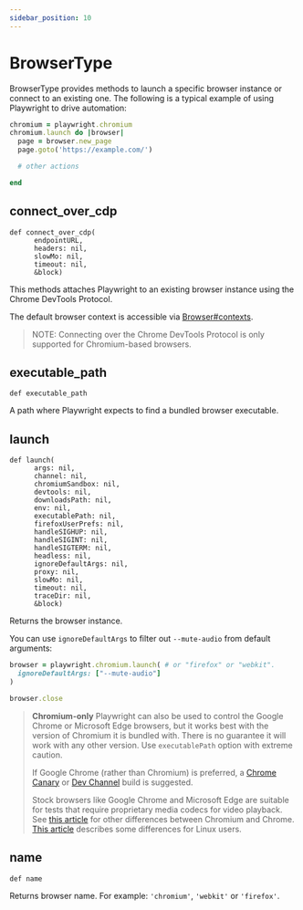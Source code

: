 ```yaml
---
sidebar_position: 10
---
```


# BrowserType

BrowserType provides methods to launch a specific browser instance or connect to an existing one. The following is a
typical example of using Playwright to drive automation:

```ruby
chromium = playwright.chromium
chromium.launch do |browser|
  page = browser.new_page
  page.goto('https://example.com/')

  # other actions

end
```



## connect_over_cdp

```
def connect_over_cdp(
      endpointURL,
      headers: nil,
      slowMo: nil,
      timeout: nil,
      &block)
```

This methods attaches Playwright to an existing browser instance using the Chrome DevTools Protocol.

The default browser context is accessible via [Browser#contexts](./browser#contexts).

> NOTE: Connecting over the Chrome DevTools Protocol is only supported for Chromium-based browsers.

## executable_path

```
def executable_path
```

A path where Playwright expects to find a bundled browser executable.

## launch

```
def launch(
      args: nil,
      channel: nil,
      chromiumSandbox: nil,
      devtools: nil,
      downloadsPath: nil,
      env: nil,
      executablePath: nil,
      firefoxUserPrefs: nil,
      handleSIGHUP: nil,
      handleSIGINT: nil,
      handleSIGTERM: nil,
      headless: nil,
      ignoreDefaultArgs: nil,
      proxy: nil,
      slowMo: nil,
      timeout: nil,
      traceDir: nil,
      &block)
```

Returns the browser instance.

You can use `ignoreDefaultArgs` to filter out `--mute-audio` from default arguments:

```ruby
browser = playwright.chromium.launch( # or "firefox" or "webkit".
  ignoreDefaultArgs: ["--mute-audio"]
)

browser.close
```

> **Chromium-only** Playwright can also be used to control the Google Chrome or Microsoft Edge browsers, but it works
best with the version of Chromium it is bundled with. There is no guarantee it will work with any other version. Use
`executablePath` option with extreme caution.
>
> If Google Chrome (rather than Chromium) is preferred, a
[Chrome Canary](https://www.google.com/chrome/browser/canary.html) or
[Dev Channel](https://www.chromium.org/getting-involved/dev-channel) build is suggested.
>
> Stock browsers like Google Chrome and Microsoft Edge are suitable for tests that require proprietary media codecs for
video playback. See
[this article](https://www.howtogeek.com/202825/what%E2%80%99s-the-difference-between-chromium-and-chrome/) for other
differences between Chromium and Chrome.
[This article](https://chromium.googlesource.com/chromium/src/+/lkgr/docs/chromium_browser_vs_google_chrome.md)
describes some differences for Linux users.

## name

```
def name
```

Returns browser name. For example: `'chromium'`, `'webkit'` or `'firefox'`.
